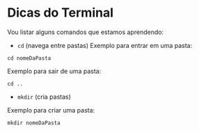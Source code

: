 # Dicas do Terminal

Vou listar alguns comandos que estamos aprendendo:

- `cd` (navega entre pastas)
Exemplo para entrar em uma pasta:
```
cd nomeDaPasta

```
Exemplo para sair de uma pasta:

```
cd ..

```

- `mkdir` (cria pastas)

Exemplo para criar uma pasta:

```
mkdir nomeDaPasta

```


